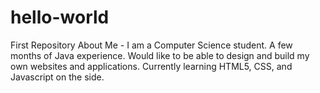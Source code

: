 # hello-world
First Repository
About Me - I am a Computer Science student. A few months of Java experience. Would like to be able to design and build my own websites and applications. Currently learning HTML5, CSS, and Javascript on the side.
